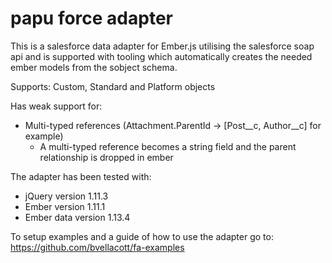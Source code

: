 # papu force adapter
This is a salesforce data adapter for Ember.js utilising the salesforce soap api and is supported with tooling which automatically creates the needed ember models from the sobject schema.

Supports:
Custom, Standard and Platform objects

Has weak support for:
- Multi-typed references (Attachment.ParentId -> [Post__c, Author__c] for example)
  * A multi-typed reference becomes a string field and the parent relationship is dropped in ember

The adapter has been tested with:
 - jQuery version 1.11.3
 - Ember version 1.11.1
 - Ember data version 1.13.4

To setup examples and a guide of how to use the adapter go to:
https://github.com/bvellacott/fa-examples

